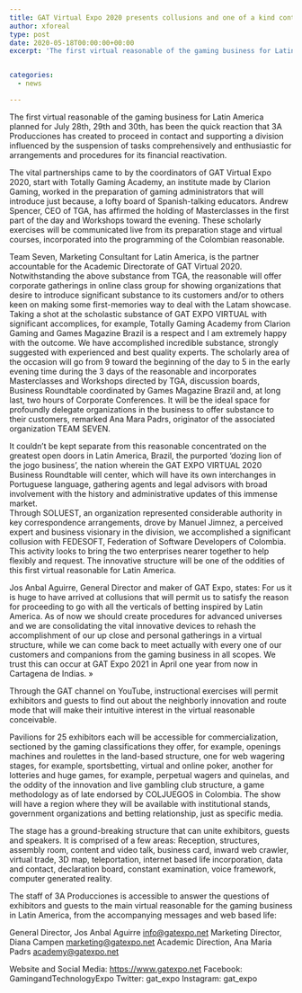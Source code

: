 ```yaml
---
title: GAT Virtual Expo 2020 presents collusions and one of a kind content
author: xforeal 
type: post
date: 2020-05-18T00:00:00+00:00
excerpt: 'The first virtual reasonable of the gaming business for Latin America planned for July 28th, 29th and 30th, has been the quick reaction that 3A Producciones has created to proceed in contact and supporting an area influenced by the suspension of activities universally and enthusiastic for arrangements and techniques for its monetary reactivation '


categories:
  - news

---
```

The first virtual reasonable of the gaming business for Latin America planned for July 28th, 29th and 30th, has been the quick reaction that 3A Producciones has created to proceed in contact and supporting a division influenced by the suspension of tasks comprehensively and enthusiastic for arrangements and procedures for its financial reactivation. 

The vital partnerships came to by the coordinators of GAT Virtual Expo 2020, start with Totally Gaming Academy, an institute made by Clarion Gaming, worked in the preparation of gaming administrators that will introduce just because, a lofty board of Spanish-talking educators. Andrew Spencer, CEO of TGA, has affirmed the holding of Masterclasses in the first part of the day and Workshops toward the evening. These scholarly exercises will be communicated live from its preparation stage and virtual courses, incorporated into the programming of the Colombian reasonable. 

Team Seven, Marketing Consultant for Latin America, is the partner accountable for the Academic Directorate of GAT Virtual 2020. Notwithstanding the above substance from TGA, the reasonable will offer corporate gatherings in online class group for showing organizations that desire to introduce significant substance to its customers and/or to others keen on making some first-memories way to deal with the Latam showcase. Taking a shot at the scholastic substance of GAT EXPO VIRTUAL with significant accomplices, for example, Totally Gaming Academy from Clarion Gaming and Games Magazine Brazil is a respect and I am extremely happy with the outcome. We have accomplished incredible substance, strongly suggested with experienced and best quality experts. The scholarly area of the occasion will go from 9 toward the beginning of the day to 5 in the early evening time during the 3 days of the reasonable and incorporates Masterclasses and Workshops directed by TGA, discussion boards, Business Roundtable coordinated by Games Magazine Brazil and, at long last, two hours of Corporate Conferences. It will be the ideal space for profoundly delegate organizations in the business to offer substance to their customers, remarked Ana Mara Padrs, originator of the associated organization TEAM SEVEN. 

It couldn&#8217;t be kept separate from this reasonable concentrated on the greatest open doors in Latin America, Brazil, the purported &#8216;dozing lion of the jogo business&#8217;, the nation wherein the GAT EXPO VIRTUAL 2020 Business Roundtable will center, which will have its own interchanges in Portuguese language, gathering agents and legal advisors with broad involvement with the history and administrative updates of this immense market.  
Through SOLUEST, an organization represented considerable authority in key correspondence arrangements, drove by Manuel Jimnez, a perceived expert and business visionary in the division, we accomplished a significant collusion with FEDESOFT, Federation of Software Developers of Colombia. This activity looks to bring the two enterprises nearer together to help flexibly and request. The innovative structure will be one of the oddities of this first virtual reasonable for Latin America. 

Jos Anbal Aguirre, General Director and maker of GAT Expo, states: For us it is huge to have arrived at collusions that will permit us to satisfy the reason for proceeding to go with all the verticals of betting inspired by Latin America. As of now we should create procedures for advanced universes and we are consolidating the vital innovative devices to rehash the accomplishment of our up close and personal gatherings in a virtual structure, while we can come back to meet actually with every one of our customers and companions from the gaming business in all scopes. We trust this can occur at GAT Expo 2021 in April one year from now in Cartagena de Indias. &#187; 

Through the GAT channel on YouTube, instructional exercises will permit exhibitors and guests to find out about the neighborly innovation and route mode that will make their intuitive interest in the virtual reasonable conceivable. 

Pavilions for 25 exhibitors each will be accessible for commercialization, sectioned by the gaming classifications they offer, for example, openings machines and roulettes in the land-based structure, one for web wagering stages, for example, sportsbetting, virtual and online poker, another for lotteries and huge games, for example, perpetual wagers and quinelas, and the oddity of the innovation and live gambling club structure, a game methodology as of late endorsed by COLJUEGOS in Colombia. The show will have a region where they will be available with institutional stands, government organizations and betting relationship, just as specific media. 

The stage has a ground-breaking structure that can unite exhibitors, guests and speakers. It is comprised of a few areas: Reception, structures, assembly room, content and video talk, business card, inward web crawler, virtual trade, 3D map, teleportation, internet based life incorporation, data and contact, declaration board, constant examination, voice framework, computer generated reality. 

The staff of 3A Producciones is accessible to answer the questions of exhibitors and guests to the main virtual reasonable for the gaming business in Latin America, from the accompanying messages and web based life: 

General Director, Jos Anbal Aguirre info@gatexpo.net Marketing Director, Diana Campen marketing@gatexpo.net Academic Direction, Ana Maria Padrs academy@gatexpo.net 

Website and Social Media: https://www.gatexpo.net Facebook: GamingandTechnologyExpo Twitter: gat\_expo Instagram: gat\_expo